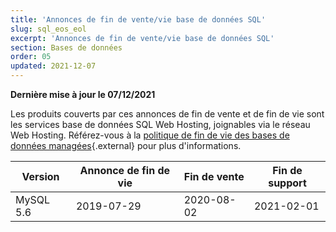 ```yaml
---
title: 'Annonces de fin de vente/vie base de données SQL'
slug: sql_eos_eol
excerpt: 'Annonces de fin de vente/vie base de données SQL'
section: Bases de données
order: 05
updated: 2021-12-07
---
```


**Dernière mise à jour le 07/12/2021**

Les produits couverts par ces annonces de fin de vente et de fin de vie sont les services base de données SQL Web Hosting, joignables via le réseau Web Hosting. Référez-vous à la [politique de fin de vie des bases de données managées](https://docs.ovh.com/fr/clouddb/managed-db-life-cycle-policy/){.external} pour plus d'informations.

|Version|Annonce de fin de vie|Fin de vente|Fin de support|
|---|---|---|---|
|MySQL 5.6|2019-07-29|2020-08-02|2021-02-01|
